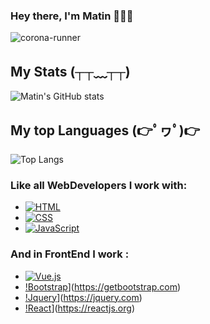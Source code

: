 ### Hey there, I'm Matin 🙋🏻‍♂️
![corona-runner](https://user-images.githubusercontent.com/69871290/124500350-d87fee00-ddd4-11eb-910e-fa8ee941d8c0.gif)

##  My Stats (┬┬﹏┬┬) 
![Matin's GitHub stats](https://github-readme-stats.vercel.app/api?username=MatinDehghanian&count_private=true&show_icons=true&theme=dark)


## My top Languages (👉ﾟヮﾟ)👉
![Top Langs](https://github-readme-stats.vercel.app/api/top-langs/?username=MatinDehghanian&theme=dark)

### Like all WebDevelopers I work with:
- [![HTML](https://img.shields.io/badge/-HTML-%232c3e50?style=for-the-badge&logo=html5)](https://html.com)
- [![CSS](https://img.shields.io/badge/CSS3-1572B6?style=for-the-badge&logo=css3&logoColor=white)](https://www.w3.org)
- [![JavaScript](https://img.shields.io/badge/JavaScript-323330?style=for-the-badge&logo=javascript&logoColor=F7DF1E)](https://nodejs.org)
 
### And in FrontEnd I work :
- [![Vue.js](https://img.shields.io/badge/Vue.js-35495E?style=for-the-badge&logo=vue.js&logoColor=4FC08D)](https://vuejs.org)
- [!Bootstrap](https://img.shields.io/badge/Bootstrap-563D7C?style=for-the-badge&logo=bootstrap&logoColor=white)](https://getbootstrap.com)
- [!Jquery](https://img.shields.io/badge/jQuery-0769AD?style=for-the-badge&logo=jquery&logoColor=white)](https://jquery.com)
- [!React](https://img.shields.io/badge/React-20232A?style=for-the-badge&logo=react&logoColor=61DAFB)](https://reactjs.org)
